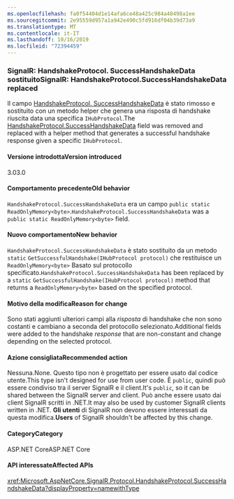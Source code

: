 ```yaml
---
ms.openlocfilehash: fa0f54404d1e14afa6ce48a425c984a48498a1ee
ms.sourcegitcommit: 2e95559d957a1a942e490c5fd916df04b39d73a9
ms.translationtype: MT
ms.contentlocale: it-IT
ms.lasthandoff: 10/16/2019
ms.locfileid: "72394459"
---
```

### <a name="signalr-handshakeprotocolsuccesshandshakedata-replaced"></a><span data-ttu-id="7ef04-101">SignalR: HandshakeProtocol. SuccessHandshakeData sostituito</span><span class="sxs-lookup"><span data-stu-id="7ef04-101">SignalR: HandshakeProtocol.SuccessHandshakeData replaced</span></span>

<span data-ttu-id="7ef04-102">Il campo [HandshakeProtocol. SuccessHandshakeData](https://github.com/aspnet/AspNetCore/blob/c5b2bc0df2a0027832bf7d01dfb19ca39cd08ae6/src/SignalR/common/SignalR.Common/src/Protocol/HandshakeProtocol.cs#L27) è stato rimosso e sostituito con un metodo helper che genera una risposta di handshake riuscita data una specifica `IHubProtocol`.</span><span class="sxs-lookup"><span data-stu-id="7ef04-102">The [HandshakeProtocol.SuccessHandshakeData](https://github.com/aspnet/AspNetCore/blob/c5b2bc0df2a0027832bf7d01dfb19ca39cd08ae6/src/SignalR/common/SignalR.Common/src/Protocol/HandshakeProtocol.cs#L27) field was removed and replaced with a helper method that generates a successful handshake response given a specific `IHubProtocol`.</span></span> 

#### <a name="version-introduced"></a><span data-ttu-id="7ef04-103">Versione introdotta</span><span class="sxs-lookup"><span data-stu-id="7ef04-103">Version introduced</span></span>

<span data-ttu-id="7ef04-104">3.0</span><span class="sxs-lookup"><span data-stu-id="7ef04-104">3.0</span></span>

#### <a name="old-behavior"></a><span data-ttu-id="7ef04-105">Comportamento precedente</span><span class="sxs-lookup"><span data-stu-id="7ef04-105">Old behavior</span></span>

<span data-ttu-id="7ef04-106">`HandshakeProtocol.SuccessHandshakeData` era un campo `public static ReadOnlyMemory<byte>`.</span><span class="sxs-lookup"><span data-stu-id="7ef04-106">`HandshakeProtocol.SuccessHandshakeData` was a `public static ReadOnlyMemory<byte>` field.</span></span>

#### <a name="new-behavior"></a><span data-ttu-id="7ef04-107">Nuovo comportamento</span><span class="sxs-lookup"><span data-stu-id="7ef04-107">New behavior</span></span>

<span data-ttu-id="7ef04-108">`HandshakeProtocol.SuccessHandshakeData` è stato sostituito da un metodo `static` `GetSuccessfulHandshake(IHubProtocol protocol)` che restituisce un `ReadOnlyMemory<byte>` Basato sul protocollo specificato.</span><span class="sxs-lookup"><span data-stu-id="7ef04-108">`HandshakeProtocol.SuccessHandshakeData` has been replaced by a `static` `GetSuccessfulHandshake(IHubProtocol protocol)` method that returns a `ReadOnlyMemory<byte>` based on the specified protocol.</span></span> 

#### <a name="reason-for-change"></a><span data-ttu-id="7ef04-109">Motivo della modifica</span><span class="sxs-lookup"><span data-stu-id="7ef04-109">Reason for change</span></span>

<span data-ttu-id="7ef04-110">Sono stati aggiunti ulteriori campi alla _risposta_ di handshake che non sono costanti e cambiano a seconda del protocollo selezionato.</span><span class="sxs-lookup"><span data-stu-id="7ef04-110">Additional fields were added to the handshake _response_ that are non-constant and change depending on the selected protocol.</span></span>

#### <a name="recommended-action"></a><span data-ttu-id="7ef04-111">Azione consigliata</span><span class="sxs-lookup"><span data-stu-id="7ef04-111">Recommended action</span></span>

<span data-ttu-id="7ef04-112">Nessuna.</span><span class="sxs-lookup"><span data-stu-id="7ef04-112">None.</span></span> <span data-ttu-id="7ef04-113">Questo tipo non è progettato per essere usato dal codice utente.</span><span class="sxs-lookup"><span data-stu-id="7ef04-113">This type isn't designed for use from user code.</span></span> <span data-ttu-id="7ef04-114">È `public`, quindi può essere condiviso tra il server SignalR e il client.</span><span class="sxs-lookup"><span data-stu-id="7ef04-114">It's `public`, so it can be shared between the SignalR server and client.</span></span> <span data-ttu-id="7ef04-115">Può anche essere usato dai client SignalR scritti in .NET.</span><span class="sxs-lookup"><span data-stu-id="7ef04-115">It may also be used by customer SignalR clients written in .NET.</span></span> <span data-ttu-id="7ef04-116">**Gli utenti** di SignalR non devono essere interessati da questa modifica.</span><span class="sxs-lookup"><span data-stu-id="7ef04-116">**Users** of SignalR shouldn't be affected by this change.</span></span>

#### <a name="category"></a><span data-ttu-id="7ef04-117">Category</span><span class="sxs-lookup"><span data-stu-id="7ef04-117">Category</span></span>

<span data-ttu-id="7ef04-118">ASP.NET Core</span><span class="sxs-lookup"><span data-stu-id="7ef04-118">ASP.NET Core</span></span>

#### <a name="affected-apis"></a><span data-ttu-id="7ef04-119">API interessate</span><span class="sxs-lookup"><span data-stu-id="7ef04-119">Affected APIs</span></span>

<xref:Microsoft.AspNetCore.SignalR.Protocol.HandshakeProtocol.SuccessHandshakeData?displayProperty=namewithType>

<!--

#### Affected APIs

`F:Microsoft.AspNetCore.SignalR.Protocol.HandshakeProtocol.SuccessHandshakeData`

-->
